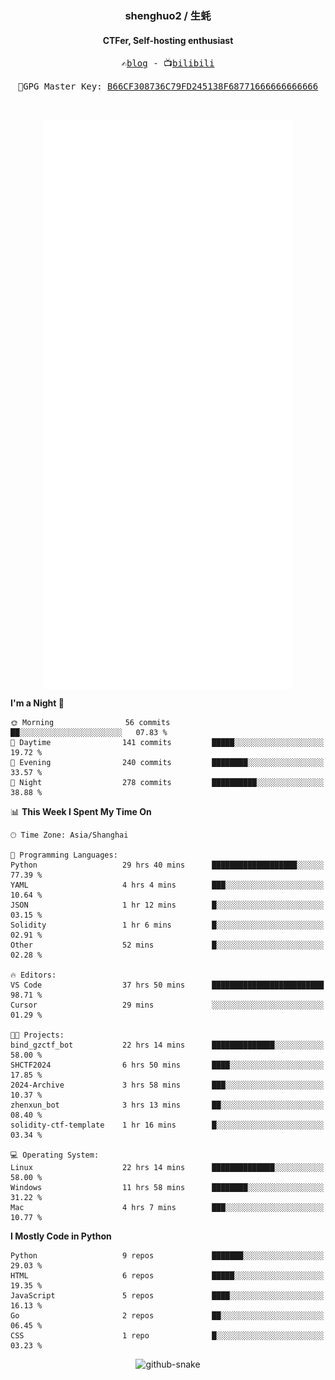 <h3 align="center"> shenghuo2 / 生蚝 </h3>
<h4 align="center" >CTFer, Self-hosting enthusiast</h3>


<p align="center">
  <samp>
    ✍️<a href="https://blog.shenghuo2.top/">blog</a> -
    📺<a href="https://space.bilibili.com/85894935">bilibili</a>
  </samp>
</p>
<p align="center">
  <samp>
     🔐GPG Master Key: <a align="center" href="https://github.com/shenghuo2.gpg">B66CF308736C79FD245138F68771666666666666</a>
  </samp>
</p>
<br>
<p align="center">
  <a href="https://github.com/shenghuo2">
    <img width="400" align="top" src="https://github.com/shenghuo2/shenghuo2/blob/main/metrics.left.svg" />
  </a>
  <a href="https://github.com/shenghuo2">
    <img width="400" align="top" src="https://github.com/shenghuo2/shenghuo2/blob/main/metrics.right.svg" />
  </a>
</p>


<!--START_SECTION:waka-->
**I'm a Night 🦉** 

```text
🌞 Morning                56 commits          ██░░░░░░░░░░░░░░░░░░░░░░░   07.83 % 
🌆 Daytime                141 commits         █████░░░░░░░░░░░░░░░░░░░░   19.72 % 
🌃 Evening                240 commits         ████████░░░░░░░░░░░░░░░░░   33.57 % 
🌙 Night                  278 commits         ██████████░░░░░░░░░░░░░░░   38.88 % 
```


📊 **This Week I Spent My Time On** 

```text
🕑︎ Time Zone: Asia/Shanghai

💬 Programming Languages: 
Python                   29 hrs 40 mins      ███████████████████░░░░░░   77.39 % 
YAML                     4 hrs 4 mins        ███░░░░░░░░░░░░░░░░░░░░░░   10.64 % 
JSON                     1 hr 12 mins        █░░░░░░░░░░░░░░░░░░░░░░░░   03.15 % 
Solidity                 1 hr 6 mins         █░░░░░░░░░░░░░░░░░░░░░░░░   02.91 % 
Other                    52 mins             █░░░░░░░░░░░░░░░░░░░░░░░░   02.28 % 

🔥 Editors: 
VS Code                  37 hrs 50 mins      █████████████████████████   98.71 % 
Cursor                   29 mins             ░░░░░░░░░░░░░░░░░░░░░░░░░   01.29 % 

🐱‍💻 Projects: 
bind_gzctf_bot           22 hrs 14 mins      ██████████████░░░░░░░░░░░   58.00 % 
SHCTF2024                6 hrs 50 mins       ████░░░░░░░░░░░░░░░░░░░░░   17.85 % 
2024-Archive             3 hrs 58 mins       ███░░░░░░░░░░░░░░░░░░░░░░   10.37 % 
zhenxun_bot              3 hrs 13 mins       ██░░░░░░░░░░░░░░░░░░░░░░░   08.40 % 
solidity-ctf-template    1 hr 16 mins        █░░░░░░░░░░░░░░░░░░░░░░░░   03.34 % 

💻 Operating System: 
Linux                    22 hrs 14 mins      ██████████████░░░░░░░░░░░   58.00 % 
Windows                  11 hrs 58 mins      ████████░░░░░░░░░░░░░░░░░   31.22 % 
Mac                      4 hrs 7 mins        ███░░░░░░░░░░░░░░░░░░░░░░   10.77 % 
```

**I Mostly Code in Python** 

```text
Python                   9 repos             ███████░░░░░░░░░░░░░░░░░░   29.03 % 
HTML                     6 repos             █████░░░░░░░░░░░░░░░░░░░░   19.35 % 
JavaScript               5 repos             ████░░░░░░░░░░░░░░░░░░░░░   16.13 % 
Go                       2 repos             ██░░░░░░░░░░░░░░░░░░░░░░░   06.45 % 
CSS                      1 repo              █░░░░░░░░░░░░░░░░░░░░░░░░   03.23 % 
```




<!--END_SECTION:waka-->


<div align="center">
  <picture>
    <source media="(prefers-color-scheme: dark)" srcset="https://gist.githubusercontent.com/shenghuo2/bfce20b14ab0484cef03bae6e60e0b3a/raw/github-snake-dark.svg" />
    <source media="(prefers-color-scheme: light)" srcset="https://gist.githubusercontent.com/shenghuo2/bfce20b14ab0484cef03bae6e60e0b3a/raw/github-snake.svg" />
    <img alt="github-snake" src="https://gist.githubusercontent.com/shenghuo2/bfce20b14ab0484cef03bae6e60e0b3a/raw/github-snake.svg" />
  </picture>
</div>

<!--
**shenghuo2/shenghuo2** is a ✨ _special_ ✨ repository because its `README.md` (this file) appears on your GitHub profile.

Here are some ideas to get you started:

- 🔭 I’m currently working on ...
- 🌱 I’m currently learning ...
- 👯 I’m looking to collaborate on ...
- 🤔 I’m looking for help with ...
- 💬 Ask me about ...
- 📫 How to reach me: ...
- 😄 Pronouns: ...
- ⚡ Fun fact: ...
-->
